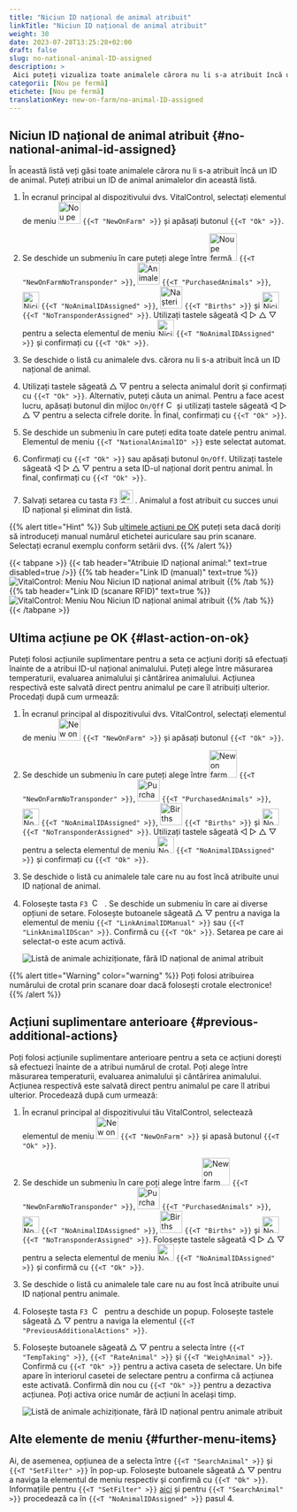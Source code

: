 ```yaml
---
title: "Niciun ID național de animal atribuit"
linkTitle: "Niciun ID național de animal atribuit"
weight: 30
date: 2023-07-28T13:25:28+02:00
draft: false
slug: no-national-animal-ID-assigned
description: >
 Aici puteți vizualiza toate animalele cărora nu li s-a atribuit încă un ID național de animal și puteți atribui un ID național de animal.
categorii: [Nou pe fermă]
etichete: [Nou pe fermă]
translationKey: new-on-farm/no-animal-ID-assigned
---
```

## Niciun ID național de animal atribuit {#no-national-animal-id-assigned}

În această listă veți găsi toate animalele cărora nu li s-a atribuit încă un ID de animal. Puteți atribui un ID de animal animalelor din această listă.

1. În ecranul principal al dispozitivului dvs. VitalControl, selectați elementul de meniu <img src="/icons/main/new-on-farm.svg" width="40" align="bottom" alt="Nou pe fermă" /> `{{<T "NewOnFarm" >}}` și apăsați butonul `{{<T "Ok" >}}`.

2. Se deschide un submeniu în care puteți alege între <img src="/icons/registration/new-on-farm-no-transponder.svg" width="50" align="bottom" alt="Nou pe fermă, fără transponder" /> `{{<T "NewOnFarmNoTransponder" >}}`, <img src="/icons/main/new-on-farm.svg" width="40" align="bottom" alt="Animale achiziționate" /> `{{<T "PurchasedAnimals" >}}`, <img src="/icons/registration/no-eartag-number.svg" width="30" align="bottom" alt="Niciun ID național de animal" /> `{{<T "NoAnimalIDAssigned" >}}`, <img src="/icons/main/births.svg" width="40" align="bottom" alt="Nașteri" /> `{{<T "Births" >}}` și <img src="/icons/registration/no-transponder.svg" width="30" align="bottom" alt="Niciun transponder atribuit" /> `{{<T "NoTransponderAssigned" >}}`. Utilizați tastele săgeată ◁ ▷ △ ▽ pentru a selecta elementul de meniu <img src="/icons/registration/no-eartag-number.svg" width="30" align="bottom" alt="Niciun ID național de animal" /> `{{<T "NoAnimalIDAssigned" >}}` și confirmați cu `{{<T "Ok" >}}`.

3. Se deschide o listă cu animalele dvs. cărora nu li s-a atribuit încă un ID național de animal.

4. Utilizați tastele săgeată △ ▽ pentru a selecta animalul dorit și confirmați cu `{{<T "Ok" >}}`. Alternativ, puteți căuta un animal. Pentru a face acest lucru, apăsați butonul din mijloc `On/Off` <img src="/icons/footer/search.svg" width="15" align="bottom" alt="Căutare" /> și utilizați tastele săgeată ◁ ▷ △ ▽ pentru a selecta cifrele dorite. În final, confirmați cu `{{<T "Ok" >}}`.


5. Se deschide un submeniu în care puteți edita toate datele pentru animal. Elementul de meniu `{{<T "NationalAnimalID" >}}` este selectat automat.

6. Confirmați cu `{{<T "Ok" >}}` sau apăsați butonul `On/Off`. Utilizați tastele săgeată ◁ ▷ △ ▽ pentru a seta ID-ul național dorit pentru animal. În final, confirmați cu `{{<T "Ok" >}}`.

7. Salvați setarea cu tasta `F3` <img src="/icons/footer/save.svg" width="24" align="bottom" alt="Save" />&nbsp;. Animalul a fost atribuit cu succes unui ID național și eliminat din listă.

{{% alert title="Hint" %}}
Sub [ultimele acțiuni pe OK](#last-action-on-ok) puteți seta dacă doriți să introduceți manual numărul etichetei auriculare sau prin scanare. Selectați ecranul exemplu conform setării dvs.
{{% /alert %}}

{{< tabpane >}}
{{< tab header="Atribuie ID național animal:" text=true disabled=true />}}
{{% tab header="Link ID (manual)" text=true %}}
![VitalControl: Meniu Nou Niciun ID național animal atribuit](../images/noanimalID.png "Link ID (manual)")
{{% /tab %}}
{{% tab header="Link ID (scanare RFID)" text=true %}}
![VitalControl: Meniu Nou Niciun ID național animal atribuit](../images/noanimalID-scan.png "Link ID (scanare RFID)")
{{% /tab %}}
{{< /tabpane >}}        

## Ultima acțiune pe OK {#last-action-on-ok}

Puteți folosi acțiunile suplimentare pentru a seta ce acțiuni doriți să efectuați înainte de a atribui ID-ul național animalului. Puteți alege între măsurarea temperaturii, evaluarea animalului și cântărirea animalului. Acțiunea respectivă este salvată direct pentru animalul pe care îl atribuiți ulterior. Procedați după cum urmează:

1. În ecranul principal al dispozitivului dvs. VitalControl, selectați elementul de meniu <img src="/icons/main/new-on-farm.svg" width="40" align="bottom" alt="New on farm" /> `{{<T "NewOnFarm" >}}` și apăsați butonul `{{<T "Ok" >}}`.

2. Se deschide un submeniu în care puteți alege între <img src="/icons/registration/new-on-farm-no-transponder.svg" width="50" align="bottom" alt="New on farm, no transponder" /> `{{<T "NewOnFarmNoTransponder" >}}`, <img src="/icons/main/new-on-farm.svg" width="40" align="bottom" alt="Purchased animals" /> `{{<T "PurchasedAnimals" >}}`, <img src="/icons/registration/no-eartag-number.svg" width="30" align="bottom" alt="No national animal ID" /> `{{<T "NoAnimalIDAssigned" >}}`, <img src="/icons/main/births.svg" width="40" align="bottom" alt="Births" /> `{{<T "Births" >}}` și <img src="/icons/registration/no-transponder.svg" width="30" align="bottom" alt="No transponder assigned" /> `{{<T "NoTransponderAssigned" >}}`. Utilizați tastele săgeată ◁ ▷ △ ▽ pentru a selecta elementul de meniu <img src="/icons/registration/no-eartag-number.svg" width="30" align="bottom" alt="No national animal ID" /> `{{<T "NoAnimalIDAssigned" >}}` și confirmați cu `{{<T "Ok" >}}`.


3. Se deschide o listă cu animalele tale care nu au fost încă atribuite unui ID național de animal.

4. Folosește tasta `F3` &nbsp;<img src="/icons/footer/open-popup.svg" width="15" align="bottom" alt="Call popup" />&nbsp; . Se deschide un submeniu în care ai diverse opțiuni de setare. Folosește butoanele săgeată △ ▽ pentru a naviga la elementul de meniu `{{<T "LinkAnimalIDManual" >}}` sau `{{<T "LinkAnimalIDScan" >}}`. Confirmă cu `{{<T "Ok" >}}`. Setarea pe care ai selectat-o este acum activă.

    ![Listă de animale achiziționate, fără ID național de animal atribuit](../images/link.png "Fără ID național de animal atribuit, Link")

{{% alert title="Warning" color="warning" %}}
Poți folosi atribuirea numărului de crotal prin scanare doar dacă folosești crotale electronice!
{{% /alert %}}

## Acțiuni suplimentare anterioare {#previous-additional-actions}

Poți folosi acțiunile suplimentare anterioare pentru a seta ce acțiuni dorești să efectuezi înainte de a atribui numărul de crotal. Poți alege între măsurarea temperaturii, evaluarea animalului și cântărirea animalului. Acțiunea respectivă este salvată direct pentru animalul pe care îl atribui ulterior. Procedează după cum urmează:

1. În ecranul principal al dispozitivului tău VitalControl, selectează elementul de meniu <img src="/icons/main/new-on-farm.svg" width="40" align="bottom" alt="New on farm" /> `{{<T "NewOnFarm" >}}` și apasă butonul `{{<T "Ok" >}}`.

2. Se deschide un submeniu în care poți alege între <img src="/icons/registration/new-on-farm-no-transponder.svg" width="50" align="bottom" alt="New on farm, no transponder" /> `{{<T "NewOnFarmNoTransponder" >}}`, <img src="/icons/main/new-on-farm.svg" width="40" align="bottom" alt="Purchased animals" /> `{{<T "PurchasedAnimals" >}}`, <img src="/icons/registration/no-eartag-number.svg" width="30" align="bottom" alt="No national animal ID" /> `{{<T "NoAnimalIDAssigned" >}}`, <img src="/icons/main/births.svg" width="40" align="bottom" alt="Births" /> `{{<T "Births" >}}` și <img src="/icons/registration/no-transponder.svg" width="30" align="bottom" alt="No transponder assigned" /> `{{<T "NoTransponderAssigned" >}}`. Folosește tastele săgeată ◁ ▷ △ ▽ pentru a selecta elementul de meniu <img src="/icons/registration/no-eartag-number.svg" width="30" align="bottom" alt="No national animal ID" /> `{{<T "NoAnimalIDAssigned" >}}` și confirmă cu `{{<T "Ok" >}}`.

3. Se deschide o listă cu animalele tale care nu au fost încă atribuite unui ID național pentru animale.

4. Folosește tasta `F3` &nbsp;<img src="/icons/footer/open-popup.svg" width="15" align="bottom" alt="Call popup" />&nbsp; pentru a deschide un popup. Folosește tastele săgeată △ ▽ pentru a naviga la elementul `{{<T "PreviousAdditionalActions" >}}`.

5. Folosește butoanele săgeată △ ▽ pentru a selecta între `{{<T "TempTaking" >}}`, `{{<T "RateAnimal" >}}` și `{{<T "WeighAnimal" >}}`. Confirmă cu `{{<T "Ok" >}}` pentru a activa caseta de selectare. Un bife apare în interiorul casetei de selectare pentru a confirma că acțiunea este activată. Confirmă din nou cu `{{<T "Ok" >}}` pentru a dezactiva acțiunea. Poți activa orice număr de acțiuni în același timp.

    ![Listă de animale achiziționate, fără ID național pentru animale atribuit](../images/aidditional-actions.png "Fără ID național pentru animale atribuit, Link")

 ## Alte elemente de meniu {#further-menu-items}

Ai, de asemenea, opțiunea de a selecta între `{{<T "SearchAnimal" >}}` și `{{<T "SetFilter" >}}` în pop-up. Folosește butoanele săgeată △ ▽ pentru a naviga la elementul de meniu respectiv și confirmă cu `{{<T "Ok" >}}`. Informațiile pentru `{{<T "SetFilter" >}}` [aici](/ro/docs/filter/) și pentru `{{<T "SearchAnimal" >}}` procedează ca în `{{<T "NoAnimalIDAssigned" >}}` pasul 4.
